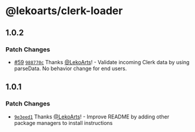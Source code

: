 # @lekoarts/clerk-loader

## 1.0.2

### Patch Changes

- [#59](https://github.com/LekoArts/astro-loaders/pull/59) [`988770c`](https://github.com/LekoArts/astro-loaders/commit/988770c04540e6c059693132937931335ee071ef) Thanks [@LekoArts](https://github.com/LekoArts)! - Validate incoming Clerk data by using parseData. No behavior change for end users.

## 1.0.1

### Patch Changes

- [`9e3eed1`](https://github.com/LekoArts/astro-loaders/commit/9e3eed1acf0c5ed76133f678589c019d34d1e213) Thanks [@LekoArts](https://github.com/LekoArts)! - Improve README by adding other package managers to install instructions
